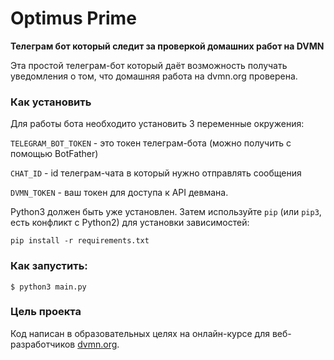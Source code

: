 # Optimus Prime
**Телеграм бот который следит за проверкой домашних работ на DVMN**

Эта простой телеграм-бот который даёт возможность получать уведомления о том, 
что домашняя работа на dvmn.org проверена.


### Как установить

Для работы бота необходито установить 3 переменные окружения: 

`TELEGRAM_BOT_TOKEN` - это токен телеграм-бота (можно получить с помощью BotFather)

`CHAT_ID` - id телеграм-чата в который нужно отправлять сообщения

`DVMN_TOKEN` - ваш токен для доступа к API девмана.

Python3 должен быть уже установлен. 
Затем используйте `pip` (или `pip3`, есть конфликт с Python2) для установки зависимостей:
```
pip install -r requirements.txt
```

### Как запустить:

```console
$ python3 main.py
```


### Цель проекта

Код написан в образовательных целях на онлайн-курсе для веб-разработчиков [dvmn.org](https://dvmn.org/).